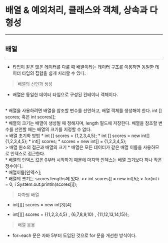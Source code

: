 # 배열 & 예외처리, 클래스와 객체, 상속과 다형성
***
## 배열
***   
* 타입이 같은 많은 데이터를 다룰 때 배열이라는 데이터 구조를 이용하면 동일한 데이터 타입의 집합을 쉽게 처리할 수 있다.   
> 배열의 선언과 생성   
* 배열은 동일한 데이터 타입으로 구성된 컨테이너 객체이다.      
<br>
* 배열을 사용하려면 배열을 참조할 변수를 선언하고, 배열 객체를 생성해야 한다.   
  int [] scores; 혹은 int scores[];   
<br>
* 배열의 크기는 배열이 생성될 때 정해지며, length 필드에 저장한다. 배열을 참조할 변수를 선언할 때는 배열의 크기를 지정할 수 없다.   
<br>   
> 배열 초기화 방법   
* int [] scores = {1,2,3,4,5};   
* int [] scores = new int[] {1,2,3,4,5};   
* int[] scores;   
* scores = new int[] = {1,2,3,4,5};   
<br>   
> 배열 원소의 접근과 배열의 크기   
* 배열은 모든 데이터가 같은 배열 이름을 사용하므로 인덱스로 접근한다.   
<br>
* 배열의 인덱스 값은 0부터 시작하기 때문에 마지막 인덱스는 배열 크기보다 하나 작은 정수이다.    
<br>
* 배열이름[인덱스];   
<br>   
* 배열의 크기는 scores.lengths에 있다.
>> int scores[] = new int[5];   
> for(int i = 0; i<scores.length; i++) {   
> System.out.println(scores[i]);   

> 다차원 배열    
* int[][] scores = new int[3][4]   


* int[][] scores = {{1,2,3,4,5} , {6,7,8,9,10} , {11,12,13,14,15}};   

> 배열 응용   
* for~each 문은 자바 5부터 도입된 것으로 for 문을 개선한 방식이다.   
